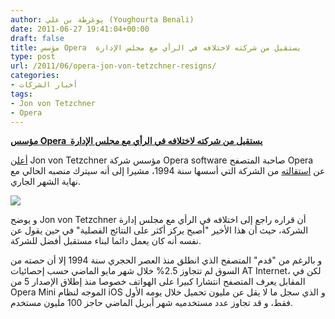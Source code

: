 ```yaml
---
author: يوغرطة بن علي (Youghourta Benali)
date: 2011-06-27 19:41:04+00:00
draft: false
title: مؤسس Opera  يستقيل من شركته لاختلافه في الرأي مع مجلس الإدارة
type: post
url: /2011/06/opera-jon-von-tetzchner-resigns/
categories:
- أخبار الشركات
tags:
- Jon von Tetzchner
- Opera
---
```


[**مؤسس Opera  يستقيل من شركته لاختلافه في الرأي مع مجلس الإدارة**](http://www.it-scoop.com/2011/06/opera-jon-von-tetzchner-resigns)


[أعلن](http://techcrunch.com/2011/06/24/opera-founder-jon-s-von-tetzchner-resigns-over-differences-with-board/) Jon von Tetzchner مؤسس شركة Opera software صاحبة المتصفح Opera عن [استقالته](http://www.opera.com/press/releases/2011/06/24/) من الشركة التي أسسها سنة 1994، مشيرا إلى أنه سيترك منصبه الحالي مع نهاية الشهر الجاري.

[![](http://www.it-scoop.com/wp-content/uploads/2011/06/Jon-von-Tetzchner_Opera-Software.jpg)
](http://www.it-scoop.com/2011/06/opera-jon-von-tetzchner-resigns)

و يوضح Jon von Tetzchner أن قراره راجع إلى اختلافه في الرأي مع مجلس إدارة الشركة، حيث أن هذا الأخير "أصبح يركز أكثر على النتائج الفصلية" في حين يقول عن نفسه أنه كان يعمل دائما لبناء مستقبل أفضل للشركة.

و بالرغم من "قدم" المتصفح الذي انطلق منذ العصر الحجري سنة 1994 إلا أن حصته من السوق لم تتجاوز 2.5% خلال شهر مايو الماضي حسب إحصائيات AT Internet، لكن في المقابل يعرف المتصفح انتشارا كبيرا على الهواتف خصوصا منذ إطلاق الإصدار 5 من Opera Mini الموجه لنظام iOS و الذي سجل ما لا يقل عن مليون تحميل خلال يومه الأول فقط، و قد تجاوز عدد مستخدميه شهر أبريل الماضي حاجز 100 مليون مستخدم.




